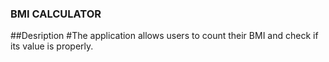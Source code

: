 ### BMI CALCULATOR

##Desription 
#The application allows users to count their BMI and check if its value is properly.
